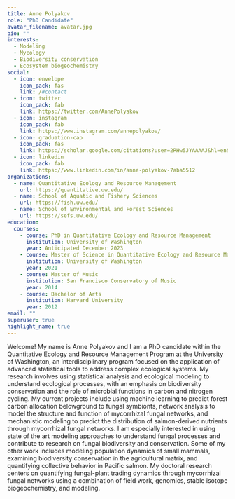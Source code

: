 ```yaml
---
title: Anne Polyakov
role: "PhD Candidate"
avatar_filename: avatar.jpg
bio: ""
interests:
  - Modeling
  - Mycology
  - Biodiversity conservation
  - Ecosystem biogeochemistry
social:
  - icon: envelope
    icon_pack: fas
    link: /#contact
  - icon: twitter
    icon_pack: fab
    link: https://twitter.com/AnnePolyakov
  - icon: instagram
    icon_pack: fab
    link: https://www.instagram.com/annepolyakov/
  - icon: graduation-cap
    icon_pack: fas
    link: https://scholar.google.com/citations?user=2RHw5JYAAAAJ&hl=en&oi=ao
  - icon: linkedin
    icon_pack: fab
    link: https://www.linkedin.com/in/anne-polyakov-7aba5512
organizations:
  - name: Quantitative Ecology and Resource Management
    url: https://quantitative.uw.edu/
  - name: School of Aquatic and Fishery Sciences
    url: https://fish.uw.edu/
  - name: School of Environmental and Forest Sciences
    url: https://sefs.uw.edu/
education:
  courses:
    - course: PhD in Quantitative Ecology and Resource Management
      institution: University of Washington
      year: Anticipated December 2023
    - course: Master of Science in Quantitative Ecology and Resource Management
      institution: University of Washington
      year: 2021
    - course: Master of Music
      institution: San Francisco Conservatory of Music
      year: 2014
    - course: Bachelor of Arts
      institution: Harvard University
      year: 2012
email: ""
superuser: true
highlight_name: true
---
```

Welcome! My name is Anne Polyakov and I am a PhD candidate within the Quantitative Ecology and Resource Management Program at the University of Washington, an interdisciplinary program focused on the application of advanced statistical tools to address complex ecological systems. My research involves using statistical analysis and ecological modeling to understand ecological processes, with an emphasis on biodiversity conservation and the role of microbial functions in carbon and nitrogen cycling. My current projects include using machine learning to predict forest carbon allocation belowground to fungal symbionts, network analysis to model the structure and function of mycorrhizal fungal networks, and mechanistic modeling to predict the distribution of salmon-derived nutrients through mycorrhizal fungal networks. I am especially interested in using state of the art modeling approaches to understand fungal processes and contribute to research on fungal biodiversity and conservation. Some of my other work includes modeling population dynamics of small mammals, examining biodiversity conservation in the agricultural matrix, and quantifying collective behavior in Pacific salmon. My doctoral research centers on quantifying fungal-plant trading dynamics through mycorrhizal fungal networks using a combination of field work, genomics, stable isotope biogeochemistry, and modeling. 
